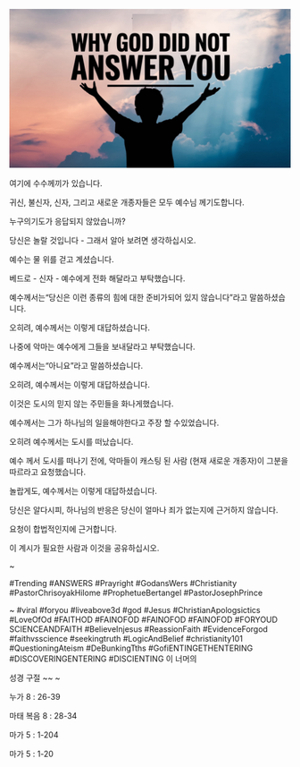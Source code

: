 ![Video cover image](../cover.jpg "cover photo")

여기에 수수께끼가 있습니다.

귀신, 불신자, 신자, 그리고 새로운 개종자들은 모두 예수님 께기도합니다.

누구의기도가 응답되지 않았습니까?

당신은 놀랄 것입니다 - 그래서 알아 보려면 생각하십시오.

예수는 물 위를 걷고 계셨습니다.

베드로 - 신자 - 예수에게 전화 해달라고 부탁했습니다.

예수께서는“당신은 이런 종류의 힘에 대한 준비가되어 있지 않습니다”라고 말씀하셨습니다.

오히려, 예수께서는 이렇게 대답하셨습니다.

나중에 악마는 예수에게 그들을 보내달라고 부탁했습니다.

예수께서는“아니요”라고 말씀하셨습니다.

오히려, 예수께서는 이렇게 대답하셨습니다.

이것은 도시의 믿지 않는 주민들을 화나게했습니다.

예수께서는 그가 하나님의 일을해야한다고 주장 할 수있었습니다.

오히려 예수께서는 도시를 떠났습니다.

예수 께서 도시를 떠나기 전에, 악마들이 캐스팅 된 사람 (현재 새로운 개종자)이 그분을 따르라고 요청했습니다.

놀랍게도, 예수께서는 이렇게 대답하셨습니다.

당신은 알다시피, 하나님의 반응은 당신이 얼마나 죄가 없는지에 근거하지 않습니다.

요청이 합법적인지에 근거합니다.

이 계시가 필요한 사람과 이것을 공유하십시오.

~

#Trending #ANSWERS #Prayright #GodansWers #Christianity #PastorChrisoyakHilome #ProphetueBertangel #PastorJosephPrince

~ #viral #foryou #liveabove3d #god #Jesus #ChristianApologsictics #LoveOfOd #FAITHOD #FAINOFOD #FAINOFOD #FAINOFOD #FORYOUD SCIENCEANDFAITH #BelieveInjesus #ReassionFaith #EvidenceForgod #faithvsscience #seekingtruth #LogicAndBelief #christianity101 #QuestioningAteism #DeBunkingTths #GofiENTINGETHENTERING #DISCOVERINGENTERING #DISCIENTING 이 너머의

성경 구절 ~~ ~

누가 8 : 26-39

마태 복음 8 : 28-34

마가 5 : 1-204

마가 5 : 1-20
